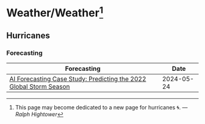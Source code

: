 # Weather/Weather[^11]

## Hurricanes

### Forecasting

| Forecasting | Date |
|---|---|
| [AI Forecasting Case Study: Predicting the 2022 Global Storm Season](https://windbornesystems.com/blog/ai-forecasting-case-study-predicting-the-2022-global-storm-season) | 2024-05-24 |

[^11]: This page may become dedicated to a new page for hurricanes 🌀. — *Ralph Hightower*
